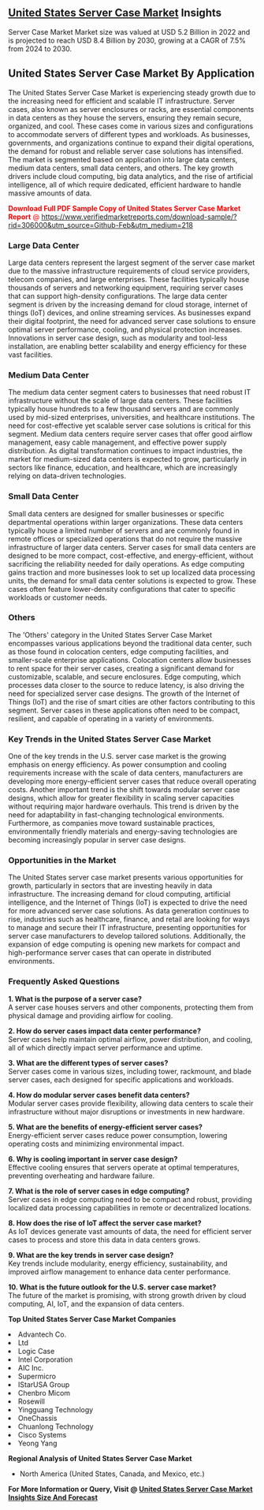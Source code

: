 <h2><a href="https://www.verifiedmarketreports.com/download-sample/?rid=306000&amp;utm_source=Github-Feb&amp;utm_medium=218" target="_blank">United States Server Case Market</a> Insights</h2><p>Server Case Market Market size was valued at USD 5.2 Billion in 2022 and is projected to reach USD 8.4 Billion by 2030, growing at a CAGR of 7.5% from 2024 to 2030.</p><p> <h2>United States Server Case Market By Application</h2> <p>The United States Server Case Market is experiencing steady growth due to the increasing need for efficient and scalable IT infrastructure. Server cases, also known as server enclosures or racks, are essential components in data centers as they house the servers, ensuring they remain secure, organized, and cool. These cases come in various sizes and configurations to accommodate servers of different types and workloads. As businesses, governments, and organizations continue to expand their digital operations, the demand for robust and reliable server case solutions has intensified. The market is segmented based on application into large data centers, medium data centers, small data centers, and others. The key growth drivers include cloud computing, big data analytics, and the rise of artificial intelligence, all of which require dedicated, efficient hardware to handle massive amounts of data. <p><span class=""><span style="color: #ff0000;"><strong>Download Full PDF Sample Copy of United States Server Case Market Report</strong> @ </span><a href="https://www.verifiedmarketreports.com/download-sample/?rid=306000&amp;utm_source=Github-Feb&amp;utm_medium=218" target="_blank">https://www.verifiedmarketreports.com/download-sample/?rid=306000&amp;utm_source=Github-Feb&amp;utm_medium=218</a></span></p></p> <h3>Large Data Center</h3> <p>Large data centers represent the largest segment of the server case market due to the massive infrastructure requirements of cloud service providers, telecom companies, and large enterprises. These facilities typically house thousands of servers and networking equipment, requiring server cases that can support high-density configurations. The large data center segment is driven by the increasing demand for cloud storage, internet of things (IoT) devices, and online streaming services. As businesses expand their digital footprint, the need for advanced server case solutions to ensure optimal server performance, cooling, and physical protection increases. Innovations in server case design, such as modularity and tool-less installation, are enabling better scalability and energy efficiency for these vast facilities.</p> <h3>Medium Data Center</h3> <p>The medium data center segment caters to businesses that need robust IT infrastructure without the scale of large data centers. These facilities typically house hundreds to a few thousand servers and are commonly used by mid-sized enterprises, universities, and healthcare institutions. The need for cost-effective yet scalable server case solutions is critical for this segment. Medium data centers require server cases that offer good airflow management, easy cable management, and effective power supply distribution. As digital transformation continues to impact industries, the market for medium-sized data centers is expected to grow, particularly in sectors like finance, education, and healthcare, which are increasingly relying on data-driven technologies.</p> <h3>Small Data Center</h3> <p>Small data centers are designed for smaller businesses or specific departmental operations within larger organizations. These data centers typically house a limited number of servers and are commonly found in remote offices or specialized operations that do not require the massive infrastructure of larger data centers. Server cases for small data centers are designed to be more compact, cost-effective, and energy-efficient, without sacrificing the reliability needed for daily operations. As edge computing gains traction and more businesses look to set up localized data processing units, the demand for small data center solutions is expected to grow. These cases often feature lower-density configurations that cater to specific workloads or customer needs.</p> <h3>Others</h3> <p>The 'Others' category in the United States Server Case Market encompasses various applications beyond the traditional data center, such as those found in colocation centers, edge computing facilities, and smaller-scale enterprise applications. Colocation centers allow businesses to rent space for their server cases, creating a significant demand for customizable, scalable, and secure enclosures. Edge computing, which processes data closer to the source to reduce latency, is also driving the need for specialized server case designs. The growth of the Internet of Things (IoT) and the rise of smart cities are other factors contributing to this segment. Server cases in these applications often need to be compact, resilient, and capable of operating in a variety of environments.</p> <h3>Key Trends in the United States Server Case Market</h3> <p>One of the key trends in the U.S. server case market is the growing emphasis on energy efficiency. As power consumption and cooling requirements increase with the scale of data centers, manufacturers are developing more energy-efficient server cases that reduce overall operating costs. Another important trend is the shift towards modular server case designs, which allow for greater flexibility in scaling server capacities without requiring major hardware overhauls. This trend is driven by the need for adaptability in fast-changing technological environments. Furthermore, as companies move toward sustainable practices, environmentally friendly materials and energy-saving technologies are becoming increasingly popular in server case designs.</p> <h3>Opportunities in the Market</h3> <p>The United States server case market presents various opportunities for growth, particularly in sectors that are investing heavily in data infrastructure. The increasing demand for cloud computing, artificial intelligence, and the Internet of Things (IoT) is expected to drive the need for more advanced server case solutions. As data generation continues to rise, industries such as healthcare, finance, and retail are looking for ways to manage and secure their IT infrastructure, presenting opportunities for server case manufacturers to develop tailored solutions. Additionally, the expansion of edge computing is opening new markets for compact and high-performance server cases that can operate in distributed environments.</p> <h3>Frequently Asked Questions</h3> <p><strong>1. What is the purpose of a server case?</strong><br> A server case houses servers and other components, protecting them from physical damage and providing airflow for cooling.</p> <p><strong>2. How do server cases impact data center performance?</strong><br> Server cases help maintain optimal airflow, power distribution, and cooling, all of which directly impact server performance and uptime.</p> <p><strong>3. What are the different types of server cases?</strong><br> Server cases come in various sizes, including tower, rackmount, and blade server cases, each designed for specific applications and workloads.</p> <p><strong>4. How do modular server cases benefit data centers?</strong><br> Modular server cases provide flexibility, allowing data centers to scale their infrastructure without major disruptions or investments in new hardware.</p> <p><strong>5. What are the benefits of energy-efficient server cases?</strong><br> Energy-efficient server cases reduce power consumption, lowering operating costs and minimizing environmental impact.</p> <p><strong>6. Why is cooling important in server case design?</strong><br> Effective cooling ensures that servers operate at optimal temperatures, preventing overheating and hardware failure.</p> <p><strong>7. What is the role of server cases in edge computing?</strong><br> Server cases in edge computing need to be compact and robust, providing localized data processing capabilities in remote or decentralized locations.</p> <p><strong>8. How does the rise of IoT affect the server case market?</strong><br> As IoT devices generate vast amounts of data, the need for efficient server cases to process and store this data in data centers grows.</p> <p><strong>9. What are the key trends in server case design?</strong><br> Key trends include modularity, energy efficiency, sustainability, and improved airflow management to enhance data center performance.</p> <p><strong>10. What is the future outlook for the U.S. server case market?</strong><br> The future of the market is promising, with strong growth driven by cloud computing, AI, IoT, and the expansion of data centers.</p> </p><p><strong>Top United States Server Case Market Companies</strong></p><div data-test-id=""><p><li>Advantech Co.</li><li> Ltd</li><li> Logic Case</li><li> Intel Corporation</li><li> AIC Inc.</li><li> Supermicro</li><li> IStarUSA Group</li><li> Chenbro Micom</li><li> Rosewill</li><li> Yingguang Technology</li><li> OneChassis</li><li> Chuanlong Technology</li><li> Cisco Systems</li><li> Yeong Yang</li></p><div><strong>Regional Analysis of&nbsp;United States Server Case Market</strong></div><ul><li dir="ltr"><p dir="ltr">North America&nbsp;(United States, Canada, and Mexico, etc.)</p></li></ul><p><strong>For More Information or Query, Visit @&nbsp;</strong><strong><a href="https://www.verifiedmarketreports.com/product/server-case-market/?utm_source=Github-Feb&amp;utm_medium=218" target="_blank">United States Server Case Market Insights Size And Forecast</a></strong></p></div>
